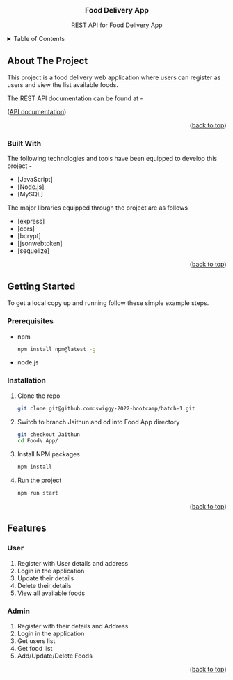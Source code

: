 <div id="top"></div>

<br />
<div align="center"> 

  <h3 align="center">Food Delivery App</h3>
  <p align="center">
    REST API for Food Delivery App
    <br />
  </p>
</div>



<!-- TABLE OF CONTENTS -->
<details>
  <summary>Table of Contents</summary>
  <ol>
    <li>
      <a href="#about-the-project">About The Project</a>
      <ul>
        <li><a href="#built-with">Built With</a></li>
      </ul>
    </li>
    <li>
      <a href="#getting-started">Getting Started</a>
      <ul>
        <li><a href="#prerequisites">Prerequisites</a></li>
        <li><a href="#installation">Installation</a></li>
      </ul>
    </li>
    <li><a href="#features">Features</a></li>
  </ol>
</details>



<!-- ABOUT THE PROJECT -->
## About The Project

This project is a food delivery web application where users can register as users and view the list available foods.

The REST API documentation can be found at - 
<p>(<a href="https://documenter.getpostman.com/view/3839922/UVXesdbM">API documentation</a>)</p>

<p align="right">(<a href="#top">back to top</a>)</p>



### Built With

The following technologies and tools have been equipped to develop this project -

* [JavaScript]
* [Node.js]
* [MySQL]

The major libraries equipped through the project are as follows
* [express]
* [cors]
* [bcrypt]
* [jsonwebtoken]
* [sequelize]

<p align="right">(<a href="#top">back to top</a>)</p>



<!-- GETTING STARTED -->
## Getting Started

To get a local copy up and running follow these simple example steps.

### Prerequisites

* npm 
  ```sh
  npm install npm@latest -g
  ```
* node.js

### Installation

1. Clone the repo
   ```sh
   git clone git@github.com:swiggy-2022-bootcamp/batch-1.git
   ```
2. Switch to branch Jaithun and cd into Food App directory
    ```sh
   git checkout Jaithun
   cd Food\ App/
   ```
3. Install NPM packages
   ```sh
   npm install
   ```
3. Run the project
   ```sh
   npm run start
   ```

<p align="right">(<a href="#top">back to top</a>)</p>


<!-- Features -->
## Features

### User 
1. Register with User details and address
2. Login in the application
3. Update their details
4. Delete their details
5. View all available foods

### Admin
1. Register with their details and Address
2. Login in the application
3. Get users list 
4. Get food list
5. Add/Update/Delete Foods


<p align="right">(<a href="#top">back to top</a>)</p>